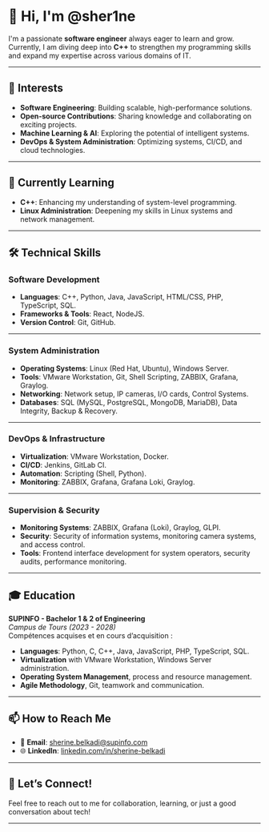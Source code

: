 # 👋 **Hi, I'm @sher1ne**  
I'm a passionate **software engineer** always eager to learn and grow. Currently, I am diving deep into **C++** to strengthen my programming skills and expand my expertise across various domains of IT.

---

## 👀 **Interests**
- **Software Engineering**: Building scalable, high-performance solutions.
- **Open-source Contributions**: Sharing knowledge and collaborating on exciting projects.
- **Machine Learning & AI**: Exploring the potential of intelligent systems.
- **DevOps & System Administration**: Optimizing systems, CI/CD, and cloud technologies.

---

## 🌱 **Currently Learning**
- **C++**: Enhancing my understanding of system-level programming.
- **Linux Administration**: Deepening my skills in Linux systems and network management.

---

## 🛠️ **Technical Skills**

### **Software Development**
- **Languages**: C++, Python, Java, JavaScript, HTML/CSS, PHP, TypeScript, SQL.
- **Frameworks & Tools**: React, NodeJS.
- **Version Control**: Git, GitHub.

---

### **System Administration**
- **Operating Systems**: Linux (Red Hat, Ubuntu), Windows Server.
- **Tools**: VMware Workstation, Git, Shell Scripting, ZABBIX, Grafana, Graylog.
- **Networking**: Network setup, IP cameras, I/O cards, Control Systems.
- **Databases**: SQL (MySQL, PostgreSQL, MongoDB, MariaDB), Data Integrity, Backup & Recovery.

---

### **DevOps & Infrastructure**
- **Virtualization**: VMware Workstation, Docker.
- **CI/CD**: Jenkins, GitLab CI.
- **Automation**: Scripting (Shell, Python).
- **Monitoring**: ZABBIX, Grafana, Grafana Loki, Graylog.

---

### **Supervision & Security**
- **Monitoring Systems**: ZABBIX, Grafana (Loki), Graylog, GLPI.
- **Security**: Security of information systems, monitoring camera systems, and access control.
- **Tools**: Frontend interface development for system operators, security audits, performance monitoring.

---

## 🎓 **Education**

**SUPINFO - Bachelor 1 & 2 of Engineering**  
*Campus de Tours (2023 - 2028)*  
Compétences acquises et en cours d’acquisition :
- **Languages**: Python, C, C++, Java, JavaScript, PHP, TypeScript, SQL.
- **Virtualization** with VMware Workstation, Windows Server administration.
- **Operating System Management**, process and resource management.
- **Agile Methodology**, Git, teamwork and communication.

---

## 📫 **How to Reach Me**
- 📧 **Email**: [sherine.belkadi@supinfo.com](mailto:sherine.belkadi@supinfo.com)
- 🌐 **LinkedIn**: [linkedin.com/in/sherine-belkadi](#) 

---

## 💬 **Let’s Connect!**
Feel free to reach out to me for collaboration, learning, or just a good conversation about tech!

---

